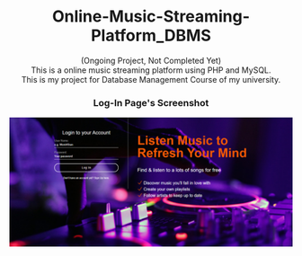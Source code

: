 <h1 align="center"> Online-Music-Streaming-Platform_DBMS</h1>
<p align="center">
  (Ongoing Project, Not Completed Yet)<br>
  This is a online music streaming platform using PHP and MySQL.<br>
  This is my project for Database Management Course of my university.
</p>
<h3 align="center">Log-In Page's Screenshot</h3>
<img src="assets/Screenshots/login-page.png" alt="login page screenshot">

